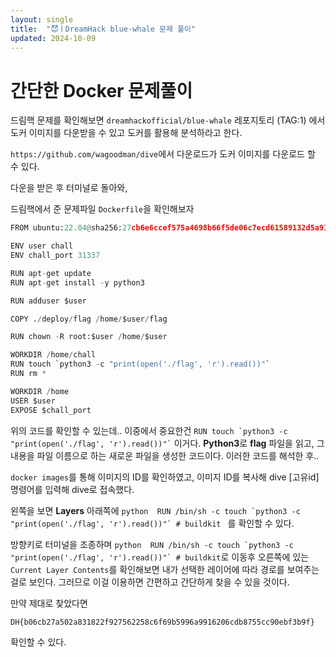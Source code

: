 ```yaml
---
layout: single
title:  "😈ㅣDreamHack blue-whale 문제 풀이"
updated: 2024-10-09
---
```


# 간단한 Docker 문제풀이

드림핵 문제를 확인해보면 ```dreamhackofficial/blue-whale``` 레포지토리 (TAG:1) 에서 도커 이미지를 다운받을 
수 있고 도커를 활용해 분석하라고 한다.

```https://github.com/wagoodman/dive```에서 다운로드가 도커 이미지를 다운로드 할 수 있다.

다운을 받은 후 터미널로 돌아와,

드림핵에서 준 문제파일 ```Dockerfile```을 확인해보자

```python
FROM ubuntu:22.04@sha256:27cb6e6ccef575a4698b66f5de06c7ecd61589132d5a91d098f7f3f9285415a9

ENV user chall
ENV chall_port 31337

RUN apt-get update
RUN apt-get install -y python3

RUN adduser $user

COPY ./deploy/flag /home/$user/flag

RUN chown -R root:$user /home/$user

WORKDIR /home/chall
RUN touch `python3 -c "print(open('./flag', 'r').read())"`
RUN rm *

WORKDIR /home
USER $user
EXPOSE $chall_port
```

위의 코드를 확인할 수 있는데.. 이중에서 중요한건
``` RUN touch `python3 -c "print(open('./flag', 'r').read())"` ``` 이거다.
**Python3**로 **flag** 파일을 읽고, 그 내용을 파일 이름으로 하는 새로운 파일을 생성한 코드이다.
이러한 코드를 해석한 후..

```docker images```를 통해 이미지의 ID를 확인하였고,
이미지 ID를 복사해 dive [고유id] 명령어를 입력해 dive로 접속했다.

왼쪽을 보면 **Layers** 아래쪽에 
```python  RUN /bin/sh -c touch `python3 -c "print(open('./flag', 'r').read())"` # buildkit ```
를 확인할 수 있다. 

방향키로 터미널을 조종하며 ```python  RUN /bin/sh -c touch `python3 -c "print(open('./flag', 'r').read())"` # buildkit```로 이동후
오른쪽에 있는 ```Current Layer Contents```를 확인해보면 내가 선택한 레이어에 따라 경로를 보여주는걸로 보인다.
그러므로 이걸 이용하면 간편하고 간단하게 찾을 수 있을 것이다.

만약 제대로 찾았다면 
```python
DH{b06cb27a502a831822f927562258c6f69b5996a9916206cdb8755cc90ebf3b9f}
```
확인할 수 있다.
